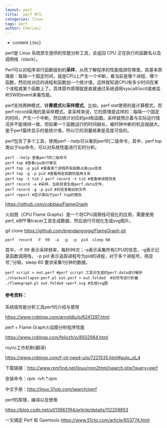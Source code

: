 ```yaml
---
layout: post
title:  perf 学习
categories: linux
tags: perf
author: CherieLi
---
```


* content
{:toc}  

perf是 Linux 系统原生提供的性能分析工具，会返回 CPU 正在执行的函数名以及调用栈（stack）。  

Perf可以对程序进行函数级别的**采样**，从而了解程序的性能瓶颈在哪里。其基本原理是：每隔一个固定时间，就是CPU上产生一个中断，看当前是哪个进程、哪个函数，然后给对应的进程和函数加一个统计值，这样就知道CPU有多少时间在某个进程或某个函数上了。具体原作原理就是直接通过系统调用syscall/ioctl或者监听SW的event来看性能。


perf支持两种模式，**计算模式**和**采样模式**。比如，perf stat使用的是计算模式，而perf record采用的是采样模式。拿采样来说，它的原理是这样的：每隔一个固定的时间，产生一个中断，然后统计对应的pid和函数。采样就预示着与实际运行情况并不能保持一致，但如果一个函数运行的时间越长，被时钟中断的机会就越大。鉴于perf最终显示的是统计值，所以它的测量结果是高度可信的。  

perf包含了多个工具，使用perf  --help可以看到perf的二级命令，其中，perf top类似于top命令，可以对系统性能进行实时分析。

```
perf --help 查看perf的二级命令
perf top #查看cpu执行情况
perf top -p pid #查看某个进程所有函数占用cpu信息
perf top -g -p pid #查看特定函数的抵用关系
perf top -t tid / perf record -t tid #查看单线程信息
perf record -a #采样，当前目录生成perf.data文件。
perf record -g -p pid #将信息输出到文件
perf report #显示类似于perf top的报告

```
https://github.com/cobblau/FlameGraph  


火焰图（CPU Flame Graphs）是一个将CPU调用栈可视化的应用，需要使用perf, eBPF等tracer工具生成数据，然后进行可视化生成svg图片。

git clone https://github.com/brendangregg/FlameGraph.git

```
perf  record  -F  99  -a  -g  -p  pid  sleep 60
```

其中，-F 99 表示采样频率，每秒99次；-a表示采集所有CPU的信息，-g表示记录函数调用栈， -p pid 表示追踪进程号为pid的进程，对于多个进程号，用逗号’,’分隔，sleep 60 要求采集1分钟的数据。

```
perf script > out.perf #perf script 工具对生成的perf.data进行解析
./stackcollapse-perf.pl out.perf > out.folded  #对符号进行折叠
./flamegraph.pl out.folded >perf.svg #生成svg图
```



#### 参考资料：

系统级性能分析工具perf的介绍与使用

<https://www.cnblogs.com/arnoldlu/p/6241297.html>

perf + Flame Graph火焰图分析程序性能

<https://www.cnblogs.com/felixzh/p/8932984.html>

rsync工作机制(翻译)

<https://www.cnblogs.com/f-ck-need-u/p/7221535.html#auto_id_4>

下载链接：http://www.rpmfind.net/linux/rpm2html/search.php?query=perf

安装命令：rpm -ivh *.rpm

中文手册：http://linux.51yip.com/search/perf

perf的原理，编译以及使用

https://blog.csdn.net/u013983194/article/details/112209853

一文搞定 Perf 和 Gpertools
https://www.51cto.com/article/653774.html
